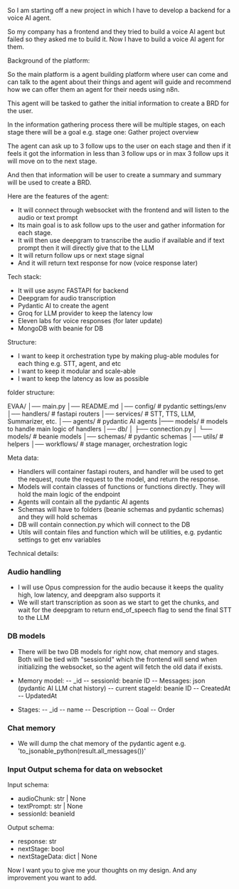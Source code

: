 So I am starting off a new project in which I have to develop a backend for a voice AI agent.

So my company has a frontend and they tried to build a voice AI agent but failed so they asked me to build it. Now I have to build a voice AI agent for them.

Background of the platform:

So the main platform is a agent building platform where user can come and can talk to the agent about their things and agent will guide and recommend how we can offer them an agent for their needs using n8n. 

This agent will be tasked to gather the initial information to create a BRD for the user.

In the information gathering process there will be multiple stages, on each stage there will be  a goal e.g. stage one: Gather project overview

The agent can ask up to 3 follow ups to the user on each stage and then if it feels it got the information in less than 3 follow ups or in max 3 follow ups it will move on to the next stage. 

And then that information will be user to create a summary and summary will be used to create a BRD.

Here are the features of the agent:

- It will connect through websocket with the frontend and will listen to the audio or text prompt 
- Its main goal is to ask follow ups to the user and gather information for each stage. 
- It will then use deepgram to transcribe the audio if available and if text prompt then it will directly give that to the LLM 
- It will return follow ups or next stage signal 
- And it will return text response for now (voice response later)


Tech stack:
- It will use async FASTAPI for backend 
- Deepgram for audio transcription 
- Pydantic AI to create the agent
- Groq for LLM provider to keep the latency low
- Eleven labs for voice responses (for later update)
- MongoDB with beanie for DB


Structure:
- I want to keep it orchestration type by making plug-able modules for each thing e.g. STT, agent, and etc
- I want to keep it modular and scale-able 
- I want to keep the latency as low as possible 

folder structure:

EVAA/
│── main.py
│── README.md
│── config/            # pydantic settings/env
│── handlers/          # fastapi routers
│── services/          # STT, TTS, LLM, Summarizer, etc.
│── agents/            # pydantic AI agents
|—— models/            # models to handle main logic of handlers 
│── db/
│   ├── connection.py
│   └── models/        # beanie models
│── schemas/           # pydantic schemas
│── utils/             # helpers
│── workflows/         # stage manager, orchestration logic


Meta data:

- Handlers will container fastapi routers, and handler will be used to get the request, route the request to the model, and return the response.
- Models will contain classes of functions or functions directly. They will hold the main logic of the endpoint 
- Agents will contain all the pydantic AI agents 
- Schemas will have to folders (beanie schemas and pydantic schemas) and they will hold schemas 
- DB will contain connection.py which will connect to the DB 
- Utils will contain files and function which will be utilities, e.g. pydantic settings to get env variables 

Technical details:

### Audio handling
- I will use Opus compression for the audio because it keeps the quality high, low latency, and deepgram also supports it
- We will start transcription as soon as we start to get the chunks, and wait for the deepgram to return end_of_speech flag to send the final STT to the LLM

### DB models 
- There will be two DB models for right now, chat memory and stages. Both will be tied with "sessionId" which the frontend will send when initializing the websocket, so the agent will fetch the old data if exists.

- Memory model:
-- _id
-- sessionId: beanie ID
-- Messages: json (pydantic AI LLM chat history)
-- current stageId: beanie ID
-- CreatedAt
-- UpdatedAt

- Stages:
-- _id
-- name
-- Description 
-- Goal
-- Order

### Chat memory
- We will dump the chat memory of the pydantic agent e.g. 'to_jsonable_python(result.all_messages())'

### Input Output schema for data on websocket
Input schema:
- audioChunk: str | None
- textPrompt: str | None
- sessionId: beanieId

Output schema:
- response: str 
- nextStage: bool
- nextStageData: dict | None


Now I want you to give me your thoughts on my design. And any improvement you want to add.